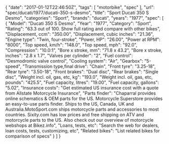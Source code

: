 {
    "date": "2017-01-12T22:46:50Z",
    "tags": [
        "motorbike",
        "spec"
    ],
    "url": "spec\/ducati\/1977\/ducati-350-s-desmo",
    "title": "Sport Ducati 350 S Desmo",
    "categories": "Sport",
    "brands": "ducati",
    "years": "1977",
    "spec": [
        {
            "Model": "Ducati 350 S Desmo",
            "Year": "1977",
            "Category": "Sport",
            "Rating": "63.3 out of 100. Show full rating and compare with other bikes",
            "Displacement, ccm": "350.00",
            "Displacement, cubic inches": "21.36",
            "Engine type": "Twin, four-stroke",
            "Power, HP": "26.00",
            "Power at RPM": "8000",
            "Top speed, km\/h": "148.0",
            "Top speed, mph": "92.0",
            "Compression": "10.0:1",
            "Bore x stroke, mm": "71.8 x 43.2",
            "Bore x stroke, inches": "2.8 x 1.7",
            "Valves per cylinder": "2",
            "Fuel control": "Desmodromic valve control",
            "Cooling system": "Air",
            "Gearbox": "5-speed",
            "Transmission type,final drive": "Chain",
            "Front tyre": "3.25-18",
            "Rear tyre": "3.50-18",
            "Front brakes": "Dual disc",
            "Rear brakes": "Single disc",
            "Weight incl. oil, gas, etc, kg": "193.0",
            "Weight incl. oil, gas, etc, pounds": "425.5",
            "Fuel capacity, litres": "19.00",
            "Fuel capacity, gallons": "5.02",
            "Insurance costs": "Get estimated US insurance cost with a quote from Allstate Motorcycle Insurance",
            "Parts finder": "Chaparral provides online schematics & OEM parts for the US.   Motorcycle Superstore provides an easy-to-use parts finder. Ships to the US, Canada, UK and Australia.MotoSport.com ships motorcycle parts and accessories to most countries.    Sixity.com has low prices and free shipping on ATV and motorcycle parts to the US. Also check out our overview of motorcycle webshops at Bikez.info",
            "Loans, tests, etc": "Search the web for dealers, loan costs, tests, customizing, etc",
            "Related bikes": "List related bikes for comparison of specs"
        }
    ]
}